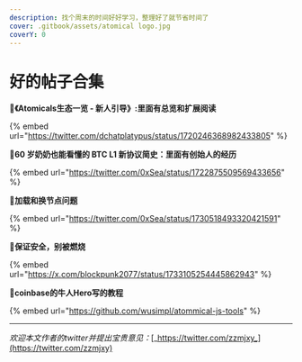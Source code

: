 ```yaml
---
description: 找个周末的时间好好学习，整理好了就节省时间了
cover: .gitbook/assets/atomical logo.jpg
coverY: 0
---
```


# 好的帖子合集

:tada:**《Atomicals生态一览 - 新人引导》:里面有总览和扩展阅读**&#x20;

{% embed url="https://twitter.com/dchatplatypus/status/1720246368982433805" %}

:tada:**60 岁奶奶也能看懂的 BTC L1 新协议简史：里面有创始人的经历**&#x20;

{% embed url="https://twitter.com/0xSea/status/1722875509569433656" %}

:tada:**加载和换节点问题**&#x20;

{% embed url="https://twitter.com/0xSea/status/1730518493320421591" %}

:tada:**保证安全，别被燃烧**&#x20;

{% embed url="https://x.com/blockpunk2077/status/1733105254445862943" %}

:tada:**coinbase的牛人Hero写的教程**

{% embed url="https://github.com/wusimpl/atommical-js-tools" %}

***

_欢迎本文作者的twitter并提出宝贵意见：_[_https://twitter.com/zzmjxy_](https://twitter.com/zzmjxy)

